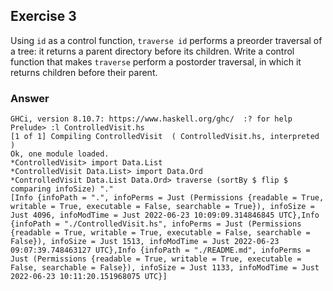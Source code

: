 ## Exercise 3
Using `id` as a control function, `traverse id` performs a preorder traversal of a tree: it returns a parent directory before its children. Write a control function that makes `traverse` perform a postorder traversal, in which it returns children before their parent.

### Answer

```ghci
GHCi, version 8.10.7: https://www.haskell.org/ghc/  :? for help
Prelude> :l ControlledVisit.hs 
[1 of 1] Compiling ControlledVisit  ( ControlledVisit.hs, interpreted )
Ok, one module loaded.
*ControlledVisit> import Data.List
*ControlledVisit Data.List> import Data.Ord
*ControlledVisit Data.List Data.Ord> traverse (sortBy $ flip $ comparing infoSize) "."
[Info {infoPath = ".", infoPerms = Just (Permissions {readable = True, writable = True, executable = False, searchable = True}), infoSize = Just 4096, infoModTime = Just 2022-06-23 10:09:09.314846845 UTC},Info {infoPath = "./ControlledVisit.hs", infoPerms = Just (Permissions {readable = True, writable = True, executable = False, searchable = False}), infoSize = Just 1513, infoModTime = Just 2022-06-23 09:07:39.748463127 UTC},Info {infoPath = "./README.md", infoPerms = Just (Permissions {readable = True, writable = True, executable = False, searchable = False}), infoSize = Just 1133, infoModTime = Just 2022-06-23 10:11:20.151968075 UTC}]
```